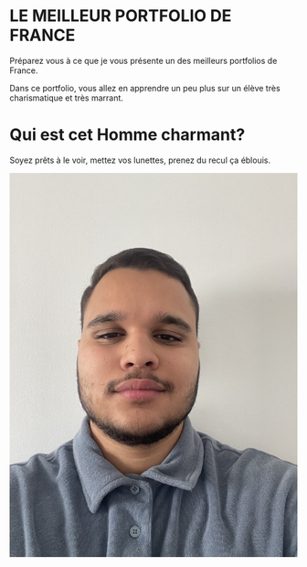 # LE MEILLEUR PORTFOLIO DE FRANCE 

Préparez vous à ce que je vous présente un des meilleurs portfolios de France.

Dans ce portfolio, vous allez en apprendre un peu plus sur un élève très charismatique et très marrant.

# Qui est cet Homme charmant?

 Soyez prêts à le voir, mettez vos lunettes, prenez du recul ça éblouis.

!["Moi"](./asset/profil.jpg)